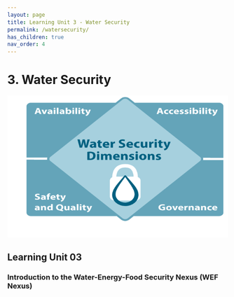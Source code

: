 ```yaml
---
layout: page
title: Learning Unit 3 - Water Security
permalink: /watersecurity/
has_children: true
nav_order: 4
---
```

# 3. Water Security

![Water Security Banner](/assets/water-dimensions.png)

## Learning Unit 03
### Introduction to the Water-Energy-Food Security Nexus (WEF Nexus)
